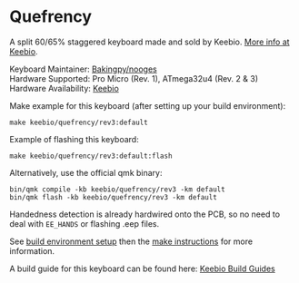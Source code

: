 Quefrency
=========

A split 60/65% staggered keyboard made and sold by Keebio. [More info at Keebio](https://keeb.io).

Keyboard Maintainer: [Bakingpy/nooges](https://github.com/nooges)  
Hardware Supported: Pro Micro (Rev. 1), ATmega32u4 (Rev. 2 & 3)  
Hardware Availability: [Keebio](https://keeb.io/)  

Make example for this keyboard (after setting up your build environment):

    make keebio/quefrency/rev3:default

Example of flashing this keyboard:

    make keebio/quefrency/rev3:default:flash
    
Alternatively, use the official qmk binary:

    bin/qmk compile -kb keebio/quefrency/rev3 -km default
    bin/qmk flash -kb keebio/quefrency/rev3 -km default

Handedness detection is already hardwired onto the PCB, so no need to deal with `EE_HANDS` or flashing .eep files.

See [build environment setup](https://docs.qmk.fm/#/getting_started_build_tools) then the [make instructions](https://docs.qmk.fm/#/getting_started_make_guide) for more information.

A build guide for this keyboard can be found here: [Keebio Build Guides](https://docs.keeb.io)
